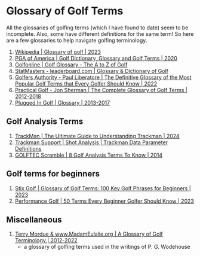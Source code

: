 # Glossary of Golf Terms

All the glossaries of golfing terms (which I have found to date) seem to be incomplete.
Also, some have different definitions for the same term! So here
are a few glossaries to help navigate golfing terminology.

1. [Wikipedia | Glossary of golf | 2023](https://en.wikipedia.org/wiki/Glossary_of_golf)
1. [PGA of America | Golf Dictionary, Glossary and Golf Terms | 2020](https://www.pga.com/story/golf-dictionary-glossary-and-golf-terms)
1. [Golfonline | Golf Glossary - The A to Z of Golf](https://www.golfonline.co.uk/golf-glossary)
1. [StatMasters - leaderboard.com | Glossary & Dictionary of Golf](http://www.leaderboard.com/gloss_a.htm)
1. [Golfers Authority - Paul Liberatore | The Definitive Glossary of the Most Popular Golf Terms that Every Golfer Should Know | 2022](https://golfersauthority.com/golf-term/)
1. [Practical Golf - Jon Sherman | The Complete Glossary of Golf Terms | 2012-2018](https://practical-golf.com/golf-terms/)
1. [Plugged In Golf | Glossary | 2013-2017](https://pluggedingolf.com/glossary/)


## Golf Analysis Terms

1. [TrackMan | The Ultimate Guide to Understanding Trackman | 2024](https://www.trackman.com/blog/golf/the-ultimate-guide-to-understanding-trackman)
1. [Trackman Support | Shot Analysis | Trackman Data Parameter Definitions](https://support.trackmangolf.com/hc/en-us/articles/5089892383515-Shot-Analysis-Trackman-Data-Parameter-Definitions)
1. [GOLFTEC Scramble | 8 Golf Analysis Terms To Know | 2014](https://scramble.golftec.com/blog/2014/09/8-golf-analysis-terms-know/)


## Golf terms for beginners

1. [Stix Golf | Glossary of Golf Terms: 100 Key Golf Phrases for Beginners | 2023](https://stix.golf/en-au/blogs/rough-thoughts/glossary-of-golf-terms-100-key-golf-phrases-for-beginners)
1. [Performance Golf | 50 Terms Every Beginner Golfer Should Know | 2023](https://www.performancegolf.com/blog/50-terms-every-beginner-golfer-should-know)


## Miscellaneous

1. [Terry Mordue & www.MadamEulalie.org | A Glossary of Golf Terminology | 2012-2022](https://www.madameulalie.org/annots/pgwgolf.html)
   - a glossary of golfing terms used in the writings of P. G. Wodehouse

